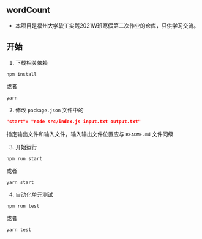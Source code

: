 ## wordCount

- 本项目是福州大学软工实践2021W班寒假第二次作业的仓库，只供学习交流。

## 开始

1. 下载相关依赖

```
npm install
```

或者

```
yarn
```

2. 修改 `package.json` 文件中的

```json
"start": "node src/index.js input.txt output.txt"
```

指定输出文件和输入文件，输入输出文件位置应与 `README.md` 文件同级

3. 开始运行

```
npm run start
```

或者

```
yarn start
```

4. 自动化单元测试

```
npm run test
```

或者

```
yarn test
```



